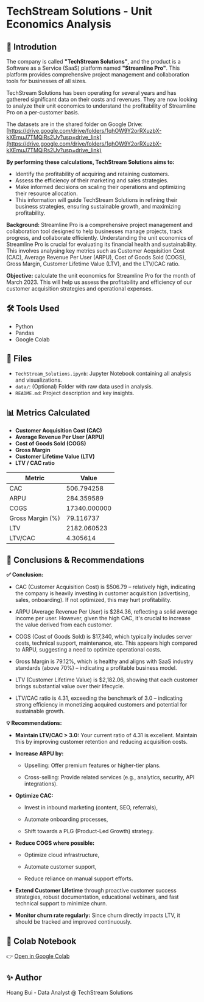 # TechStream Solutions - Unit Economics Analysis
## 📜 Introdution

The company is called **"TechStream Solutions"**, and the product is a Software as a Service (SaaS) platform named **"Streamline Pro"**. This platform provides comprehensive project management and collaboration tools for businesses of all sizes.

TechStream Solutions has been operating for several years and has gathered significant data on their costs and revenues. They are now looking to analyze their unit economics to understand the profitability of Streamline Pro on a per-customer basis.

The datasets are in the shared folder on Google Drive:
[https://drive.google.com/drive/folders/1qhOW9Y2orRXuzbX-kXEmuJ7TMQiRs2Uv?usp=drive_link](https://drive.google.com/drive/folders/1qhOW9Y2orRXuzbX-kXEmuJ7TMQiRs2Uv?usp=drive_link)

**By performing these calculations, TechStream Solutions aims to:**

- Identify the profitability of acquiring and retaining customers.
- Assess the efficiency of their marketing and sales strategies.
- Make informed decisions on scaling their operations and optimizing their resource allocation.
- This information will guide TechStream Solutions in refining their business strategies, ensuring sustainable growth, and maximizing profitability.

**Background:** Streamline Pro is a comprehensive project management and collaboration tool designed to help businesses manage projects, track progress, and collaborate efficiently. Understanding the unit economics of Streamline Pro is crucial for evaluating its financial health and sustainability. This involves analysing key metrics such as Customer Acquisition Cost (CAC), Average Revenue Per User (ARPU), Cost of Goods Sold (COGS), Gross Margin, Customer Lifetime Value (LTV), and the LTV/CAC ratio.

**Objective:** calculate the unit economics for Streamline Pro for the month of March 2023. This will help us assess the profitability and efficiency of our customer acquisition strategies and operational expenses.


## 🛠 Tools Used
- Python
- Pandas
- Google Colab


## 📁 Files
- `TechStream_Solutions.ipynb`: Jupyter Notebook containing all analysis and visualizations.
- `data/`: (Optional) Folder with raw data used in analysis.
- `README.md`: Project description and key insights.


## 📊 Metrics Calculated
- **Customer Acquisition Cost (CAC)**
- **Average Revenue Per User (ARPU)**
- **Cost of Goods Sold (COGS)**
- **Gross Margin**
- **Customer Lifetime Value (LTV)**
- **LTV / CAC ratio**

| Metric                     | Value          |                   
|----------------------------|----------------|
| CAC                        | 506.794258     |             
| ARPU                       | 284.359589     |                  
| COGS                       | 17340.000000   |  
| Gross Margin (%)           | 79.116737      |    
| LTV                        | 2182.060523    |
| LTV/CAC                    | 4.305614       | 


## 🧠 Conclusions & Recommendations
**✅ Conclusion:**

- CAC (Customer Acquisition Cost) is $506.79 – relatively high, indicating the company is heavily investing in customer acquisition (advertising, sales, onboarding). If not optimized, this may hurt profitability.

- ARPU (Average Revenue Per User) is $284.36, reflecting a solid average income per user. However, given the high CAC, it's crucial to increase the value derived from each customer.

- COGS (Cost of Goods Sold) is $17,340, which typically includes server costs, technical support, maintenance, etc. This appears high compared to ARPU, suggesting a need to optimize operational costs.

- Gross Margin is 79.12%, which is healthy and aligns with SaaS industry standards (above 70%) – indicating a profitable business model.

- LTV (Customer Lifetime Value) is $2,182.06, showing that each customer brings substantial value over their lifecycle.

- LTV/CAC ratio is 4.31, exceeding the benchmark of 3.0 – indicating strong efficiency in monetizing acquired customers and potential for sustainable growth.

**💡 Recommendations:**

- **Maintain LTV/CAC > 3.0:** Your current ratio of 4.31 is excellent. Maintain this by improving customer retention and reducing acquisition costs.

- **Increase ARPU by:**

  - Upselling: Offer premium features or higher-tier plans.

  - Cross-selling: Provide related services (e.g., analytics, security, API integrations).

- **Optimize CAC:**

  - Invest in inbound marketing (content, SEO, referrals),

  - Automate onboarding processes,

  - Shift towards a PLG (Product-Led Growth) strategy.

- **Reduce COGS where possible:**

  - Optimize cloud infrastructure,

  - Automate customer support,

  - Reduce reliance on manual support efforts.

- **Extend Customer Lifetime** through proactive customer success strategies, robust documentation, educational webinars, and fast technical support to minimize churn.

- **Monitor churn rate regularly:** Since churn directly impacts LTV, it should be tracked and improved continuously.

## 🔗 Colab Notebook
👉 [Open in Google Colab](https://colab.research.google.com/drive/1w2ujPKMu_N34T_5yPHjzB6c2SmDKoO1i?usp=sharing)

## ✨ Author
Hoang Bui - Data Analyst @ TechStream Solutions
